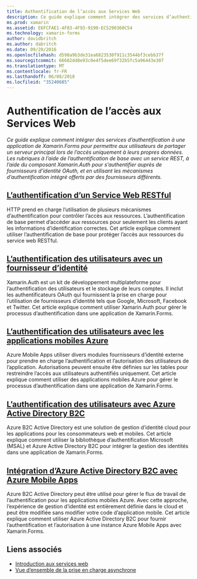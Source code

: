 ```yaml
---
title: Authentification de l’accès aux Services Web
description: Ce guide explique comment intégrer des services d’authentification à une application de Xamarin.Forms pour permettre aux utilisateurs de partager un serveur principal lors de l’accès uniquement à leurs propres données.
ms.prod: xamarin
ms.assetid: E6FCFAE1-4F83-4F93-9190-EC5290360C54
ms.technology: xamarin-forms
author: davidbritch
ms.author: dabritch
ms.date: 09/20/2016
ms.openlocfilehash: d598a9b3de31ea6823530f911c3544bf3cebb37f
ms.sourcegitcommit: 66682dd8e93c0e4f5dee69f32b5fc5a96443e307
ms.translationtype: MT
ms.contentlocale: fr-FR
ms.lasthandoff: 06/08/2018
ms.locfileid: "35240685"
---
```

# <a name="authenticating-access-to-web-services"></a>Authentification de l’accès aux Services Web

_Ce guide explique comment intégrer des services d’authentification à une application de Xamarin.Forms pour permettre aux utilisateurs de partager un serveur principal lors de l’accès uniquement à leurs propres données. Les rubriques à l’aide de l’authentification de base avec un service REST, à l’aide du composant Xamarin.Auth pour s’authentifier auprès de fournisseurs d’identité OAuth, et en utilisant les mécanismes d’authentification intégré offerts par des fournisseurs différents._

## <a name="authenticating-a-restful-web-servicerestmd"></a>[L’authentification d’un Service Web RESTful](rest.md)

HTTP prend en charge l’utilisation de plusieurs mécanismes d’authentification pour contrôler l’accès aux ressources. L’authentification de base permet d’accéder aux ressources pour seulement les clients ayant les informations d’identification correctes. Cet article explique comment utiliser l’authentification de base pour protéger l’accès aux ressources du service web RESTful.

## <a name="authenticating-users-with-an-identity-provideroauthmd"></a>[L’authentification des utilisateurs avec un fournisseur d’identité](oauth.md)

Xamarin.Auth est un kit de développement multiplateforme pour l’authentification des utilisateurs et le stockage de leurs comptes. Il inclut les authentificateurs OAuth qui fournissent la prise en charge pour l’utilisation de fournisseurs d’identité tels que Google, Microsoft, Facebook et Twitter. Cet article explique comment utiliser Xamarin.Auth pour gérer le processus d’authentification dans une application de Xamarin.Forms.

## <a name="authenticating-users-with-azure-mobile-appsazuremd"></a>[L’authentification des utilisateurs avec les applications mobiles Azure](azure.md)

Azure Mobile Apps utiliser divers modules fournisseurs d’identité externe pour prendre en charge l’authentification et l’autorisation des utilisateurs de l’application. Autorisations peuvent ensuite être définies sur les tables pour restreindre l’accès aux utilisateurs authentifiés uniquement. Cet article explique comment utiliser des applications mobiles Azure pour gérer le processus d’authentification dans une application de Xamarin.Forms.

## <a name="authenticating-users-with-azure-active-directory-b2cazure-ad-b2cmd"></a>[L’authentification des utilisateurs avec Azure Active Directory B2C](azure-ad-b2c.md)

Azure B2C Active Directory est une solution de gestion d’identité cloud pour les applications pour les consommateurs web et mobiles. Cet article explique comment utiliser la bibliothèque d’authentification Microsoft (MSAL) et Azure Active Directory B2C pour intégrer la gestion des identités dans une application de Xamarin.Forms.

## <a name="integrating-azure-active-directory-b2c-with-azure-mobile-appsazure-ad-b2c-mobile-appmd"></a>[Intégration d’Azure Active Directory B2C avec Azure Mobile Apps](azure-ad-b2c-mobile-app.md)

Azure B2C Active Directory peut être utilisé pour gérer le flux de travail de l’authentification pour les applications mobiles Azure. Avec cette approche, l’expérience de gestion d’identité est entièrement définie dans le cloud et peut être modifiée sans modifier votre code d’application mobile. Cet article explique comment utiliser Azure Active Directory B2C pour fournir l’authentification et l’autorisation à une instance Azure Mobile Apps avec Xamarin.Forms.

## <a name="related-links"></a>Liens associés

- [Introduction aux services web](~/cross-platform/data-cloud/web-services/index.md)
- [Vue d’ensemble de la prise en charge asynchrone](~/cross-platform/platform/async.md)
